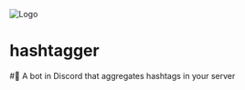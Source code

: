![Logo](https://i.imgur.com/OqL0pSa.png)
# hashtagger
#⃣ A bot in Discord that aggregates hashtags in your server